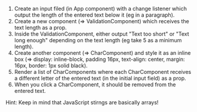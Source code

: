 1. Create an input filed (in App component) with a change listener which output the length of the entered text below it (eg in a paragraph).
2. Create a new component (=> ValidationComponent) which receives the text length as a prop.
3. Inside the ValidationComponent, either output "Text too short" or "Text long enough" depending on the text length (eg take 5 as a minimum length).
4. Create another component (=> CharComponent) and style it as an inline box (=> display: inline-block, padding 16px, text-align: center, margin: 16px, border: 1px solid black).
5. Render a list of CharComponents where each CharComponent receives a different letter of the entered text (in the initial input field) as a prop.
6. When you click a CharComponent, it should be removed from the entered text.

Hint: Keep in mind that JavaScript stirngs are basically arrays! 
